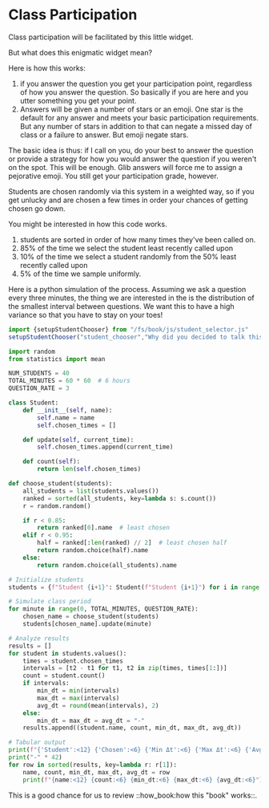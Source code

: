 Class Participation
===================

Class participation will be facilitated by this little widget. 

<div id="student_chooser"></div>

But what does this enigmatic widget mean?

Here is how this works:

1. if you answer the question you get your participation point, regardless of
how you answer the question. So basically if you are here and you utter
something you get your point.
2. Answers will be given a number of stars or an emoji. One star is the default
for any answer and meets your basic participation requirements. But any number
of stars in addition to that can negate a missed day of class or a failure to
answer. But emoji negate stars.

The basic idea is thus: if I call on you, do your best to answer the question
or provide a strategy for how you would answer the question if you weren't on 
the spot. This will be enough. Glib answers will force me to assign a pejorative 
emoji. You still get your participation grade, however.

Students are chosen randomly via this system in a weighted way, so if you get
unlucky and are chosen a few times in order your chances of getting chosen go 
down. 

You might be interested in how this code works. 

1. students are sorted in order of how many times they've been called on.
2. 85% of the time we select the student least recently called upon
3. 10% of the time we select a student randomly from the 50% least recently
called upon
4. 5% of the time we sample uniformly.

Here is a python simulation of the process. Assuming we ask a question every
three minutes, the thing we are interested in the is the distribution of 
the smallest interval between questions. We want this to have a high variance 
so that you have to stay on your toes!
```js browser
import {setupStudentChooser} from "/fs/book/js/student_selector.js"
setupStudentChooser("student_chooser","Why did you decided to talk this class in particular?");

```

```python 
import random
from statistics import mean

NUM_STUDENTS = 40
TOTAL_MINUTES = 60 * 60  # 6 hours
QUESTION_RATE = 3

class Student:
    def __init__(self, name):
        self.name = name
        self.chosen_times = []

    def update(self, current_time):
        self.chosen_times.append(current_time)

    def count(self):
        return len(self.chosen_times)

def choose_student(students):
    all_students = list(students.values())
    ranked = sorted(all_students, key=lambda s: s.count())
    r = random.random()

    if r < 0.85:
        return ranked[0].name  # least chosen
    elif r < 0.95:
        half = ranked[:len(ranked) // 2]  # least chosen half
        return random.choice(half).name
    else:
        return random.choice(all_students).name

# Initialize students
students = {f"Student {i+1}": Student(f"Student {i+1}") for i in range(NUM_STUDENTS)}

# Simulate class period
for minute in range(0, TOTAL_MINUTES, QUESTION_RATE):
    chosen_name = choose_student(students)
    students[chosen_name].update(minute)

# Analyze results
results = []
for student in students.values():
    times = student.chosen_times
    intervals = [t2 - t1 for t1, t2 in zip(times, times[1:])]
    count = student.count()
    if intervals:
        min_dt = min(intervals)
        max_dt = max(intervals)
        avg_dt = round(mean(intervals), 2)
    else:
        min_dt = max_dt = avg_dt = "-"
    results.append((student.name, count, min_dt, max_dt, avg_dt))

# Tabular output
print(f"{'Student':<12} {'Chosen':<6} {'Min Δt':<6} {'Max Δt':<6} {'Avg Δt':<6}")
print("-" * 42)
for row in sorted(results, key=lambda r: r[1]):
    name, count, min_dt, max_dt, avg_dt = row
    print(f"{name:<12} {count:<6} {min_dt:<6} {max_dt:<6} {avg_dt:<6}")

```
This is a good chance for us to review ::how_book:how this "book" works::.